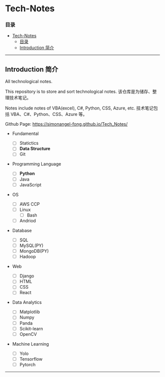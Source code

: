 # Tech-Notes

### 目录

- [Tech-Notes](#tech-notes)
    - [目录](#目录)
  - [Introduction 简介](#introduction-简介)

---

## Introduction 简介

All technological notes.

This repository is to store and sort technological notes.
该仓库是为储存、整理技术笔记。

Notes include notes of VBA(excel), C#, Python, CSS, Azure, etc.
技术笔记包括 VBA、C#、Python、CSS、Azure 等。

Github Page:
https://simonangel-fong.github.io/Tech_Notes/

- Fundamental

  - [ ] Statictics
  - [ ] **Data Structure**
  - [ ] Git

- Programming Language

  - [ ] **Python**
  - [ ] Java
  - [ ] JavaScript

- OS

  - [ ] AWS CCP
  - [ ] Linux
    - [ ] Bash
  - [ ] Andriod

- Database

  - [ ] SQL
  - [ ] MySQL(PY)
  - [ ] MongoDB(PY)
  - [ ] Hadoop

- Web

  - [ ] Django
  - [ ] HTML
  - [ ] CSS
  - [ ] React

- Data Analytics

  - [ ] Matplotlib
  - [ ] Numpy
  - [ ] Panda
  - [ ] Scikit-learn
  - [ ] OpenCV

- Machine Learning

  - [ ] Yolo
  - [ ] Tensorflow
  - [ ] Pytorch

---
